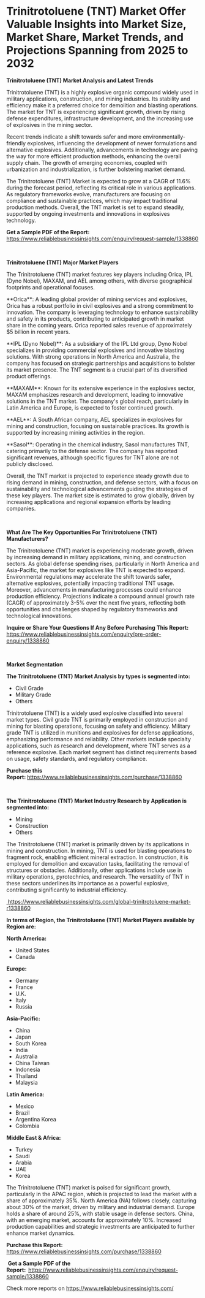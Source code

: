 <p><h1>Trinitrotoluene (TNT) Market Offer Valuable Insights into Market Size, Market Share, Market Trends, and Projections Spanning from 2025 to 2032</h1></p><p><strong>Trinitrotoluene (TNT) Market Analysis and Latest Trends</strong></p>
<p><p>Trinitrotoluene (TNT) is a highly explosive organic compound widely used in military applications, construction, and mining industries. Its stability and efficiency make it a preferred choice for demolition and blasting operations. The market for TNT is experiencing significant growth, driven by rising defense expenditures, infrastructure development, and the increasing use of explosives in the mining sector.</p><p>Recent trends indicate a shift towards safer and more environmentally-friendly explosives, influencing the development of newer formulations and alternative explosives. Additionally, advancements in technology are paving the way for more efficient production methods, enhancing the overall supply chain. The growth of emerging economies, coupled with urbanization and industrialization, is further bolstering market demand.</p><p>The Trinitrotoluene (TNT) Market is expected to grow at a CAGR of 11.6% during the forecast period, reflecting its critical role in various applications. As regulatory frameworks evolve, manufacturers are focusing on compliance and sustainable practices, which may impact traditional production methods. Overall, the TNT market is set to expand steadily, supported by ongoing investments and innovations in explosives technology.</p></p>
<p><strong>Get a Sample PDF of the Report:&nbsp;</strong> <a href="https://www.reliablebusinessinsights.com/enquiry/request-sample/1338860?utm_campaign=2203&utm_medium=2&utm_source=Github&utm_content=ia&utm_term=03022025&utm_id=trinitrotoluene-tnt">https://www.reliablebusinessinsights.com/enquiry/request-sample/1338860</a></p>
<p>&nbsp;</p>
<p><strong>Trinitrotoluene (TNT) Major Market Players</strong></p>
<p><p>The Trinitrotoluene (TNT) market features key players including Orica, IPL (Dyno Nobel), MAXAM, and AEL among others, with diverse geographical footprints and operational focuses.</p><p>**Orica**: A leading global provider of mining services and explosives, Orica has a robust portfolio in civil explosives and a strong commitment to innovation. The company is leveraging technology to enhance sustainability and safety in its products, contributing to anticipated growth in market share in the coming years. Orica reported sales revenue of approximately $5 billion in recent years.</p><p>**IPL (Dyno Nobel)**: As a subsidiary of the IPL Ltd group, Dyno Nobel specializes in providing commercial explosives and innovative blasting solutions. With strong operations in North America and Australia, the company has focused on strategic partnerships and acquisitions to bolster its market presence. The TNT segment is a crucial part of its diversified product offerings.</p><p>**MAXAM**: Known for its extensive experience in the explosives sector, MAXAM emphasizes research and development, leading to innovative solutions in the TNT market. The company's global reach, particularly in Latin America and Europe, is expected to foster continued growth.</p><p>**AEL**: A South African company, AEL specializes in explosives for mining and construction, focusing on sustainable practices. Its growth is supported by increasing mining activities in the region.</p><p>**Sasol**: Operating in the chemical industry, Sasol manufactures TNT, catering primarily to the defense sector. The company has reported significant revenues, although specific figures for TNT alone are not publicly disclosed.</p><p>Overall, the TNT market is projected to experience steady growth due to rising demand in mining, construction, and defense sectors, with a focus on sustainability and technological advancements guiding the strategies of these key players. The market size is estimated to grow globally, driven by increasing applications and regional expansion efforts by leading companies.</p></p>
<p>&nbsp;</p>
<p><strong>What Are The Key Opportunities For Trinitrotoluene (TNT) Manufacturers?</strong></p>
<p><p>The Trinitrotoluene (TNT) market is experiencing moderate growth, driven by increasing demand in military applications, mining, and construction sectors. As global defense spending rises, particularly in North America and Asia-Pacific, the market for explosives like TNT is expected to expand. Environmental regulations may accelerate the shift towards safer, alternative explosives, potentially impacting traditional TNT usage. Moreover, advancements in manufacturing processes could enhance production efficiency. Projections indicate a compound annual growth rate (CAGR) of approximately 3-5% over the next five years, reflecting both opportunities and challenges shaped by regulatory frameworks and technological innovations.</p></p>
<p><strong>Inquire or Share Your Questions If Any Before Purchasing This Report:</strong> <a href="https://www.reliablebusinessinsights.com/enquiry/pre-order-enquiry/1338860?utm_campaign=2203&utm_medium=2&utm_source=Github&utm_content=ia&utm_term=03022025&utm_id=trinitrotoluene-tnt">https://www.reliablebusinessinsights.com/enquiry/pre-order-enquiry/1338860</a></p>
<p>&nbsp;</p>
<p><strong>Market Segmentation</strong></p>
<p><strong>The Trinitrotoluene (TNT) Market Analysis by types is segmented into:</strong></p>
<p><ul><li>Civil Grade</li><li>Military Grade</li><li>Others</li></ul></p>
<p><p>Trinitrotoluene (TNT) is a widely used explosive classified into several market types. Civil grade TNT is primarily employed in construction and mining for blasting operations, focusing on safety and efficiency. Military grade TNT is utilized in munitions and explosives for defense applications, emphasizing performance and reliability. Other markets include specialty applications, such as research and development, where TNT serves as a reference explosive. Each market segment has distinct requirements based on usage, safety standards, and regulatory compliance.</p></p>
<p><strong>Purchase this Report:&nbsp;</strong><a href="https://www.reliablebusinessinsights.com/purchase/1338860?utm_campaign=2203&utm_medium=2&utm_source=Github&utm_content=ia&utm_term=03022025&utm_id=trinitrotoluene-tnt">https://www.reliablebusinessinsights.com/purchase/1338860</a></p>
<p>&nbsp;</p>
<p><strong>The Trinitrotoluene (TNT) Market Industry Research by Application is segmented into:</strong></p>
<p><ul><li>Mining</li><li>Construction</li><li>Others</li></ul></p>
<p><p>The Trinitrotoluene (TNT) market is primarily driven by its applications in mining and construction. In mining, TNT is used for blasting operations to fragment rock, enabling efficient mineral extraction. In construction, it is employed for demolition and excavation tasks, facilitating the removal of structures or obstacles. Additionally, other applications include use in military operations, pyrotechnics, and research. The versatility of TNT in these sectors underlines its importance as a powerful explosive, contributing significantly to industrial efficiency.</p></p>
<p><a href="https://www.reliablebusinessinsights.com/global-trinitrotoluene-market-r1338860?utm_campaign=2203&utm_medium=2&utm_source=Github&utm_content=ia&utm_term=03022025&utm_id=trinitrotoluene-tnt">&nbsp;https://www.reliablebusinessinsights.com/global-trinitrotoluene-market-r1338860</a></p>
<p><strong>In terms of Region, the Trinitrotoluene (TNT) Market Players available by Region are:</strong></p>
<p>
    <p> <strong> North America: </strong>
        <ul>
            <li>United States</li>
            <li>Canada</li>
        </ul>
        </p> 
    <p> <strong> Europe: </strong>
        <ul>
            <li>Germany</li>
            <li>France</li>
            <li>U.K.</li>
            <li>Italy</li>
            <li>Russia</li>
        </ul>
        </p> 
    <p> <strong> Asia-Pacific: </strong>
        <ul>
            <li>China</li>
            <li>Japan</li>
            <li>South Korea</li>
            <li>India</li>
            <li>Australia</li>
            <li>China Taiwan</li>
            <li>Indonesia</li>
            <li>Thailand</li>
            <li>Malaysia</li>
        </ul>
        </p> 
    <p> <strong> Latin America: </strong>
        <ul>
            <li>Mexico</li>
            <li>Brazil</li>
            <li>Argentina Korea</li>
            <li>Colombia</li>
        </ul>
        </p> 
    <p> <strong> Middle East & Africa: </strong>
        <ul>
            <li>Turkey</li>
            <li>Saudi</li>
            <li>Arabia</li>
            <li>UAE</li>
            <li>Korea</li>
        </ul>
    </p>
    </p>
<p><p>The Trinitrotoluene (TNT) market is poised for significant growth, particularly in the APAC region, which is projected to lead the market with a share of approximately 35%. North America (NA) follows closely, capturing about 30% of the market, driven by military and industrial demand. Europe holds a share of around 25%, with stable usage in defense sectors. China, with an emerging market, accounts for approximately 10%. Increased production capabilities and strategic investments are anticipated to further enhance market dynamics.</p></p>
<p><strong>Purchase this Report: </strong><a href="https://www.reliablebusinessinsights.com/purchase/1338860?utm_campaign=2203&utm_medium=2&utm_source=Github&utm_content=ia&utm_term=03022025&utm_id=trinitrotoluene-tnt">https://www.reliablebusinessinsights.com/purchase/1338860</a></p>
<p>&nbsp;<strong>Get a Sample PDF of the Report:&nbsp;&nbsp;</strong><a href="https://www.reliablebusinessinsights.com/enquiry/request-sample/1338860?utm_campaign=2203&utm_medium=2&utm_source=Github&utm_content=ia&utm_term=03022025&utm_id=trinitrotoluene-tnt">https://www.reliablebusinessinsights.com/enquiry/request-sample/1338860</a></p>
<p><strong></strong></p>
<p>Check more reports on <a href="https://www.reliablebusinessinsights.com/?utm_campaign=2203&utm_medium=2&utm_source=Github&utm_content=ia&utm_term=03022025&utm_id=trinitrotoluene-tnt">https://www.reliablebusinessinsights.com/</a></p>